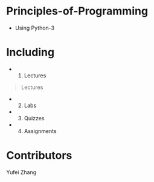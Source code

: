 # Principles-of-Programming
* Using Python-3


# Including

* 1) Lectures
> Lectures

* 2) Labs

* 3) Quizzes

* 4) Assignments


# Contributors

Yufei Zhang
